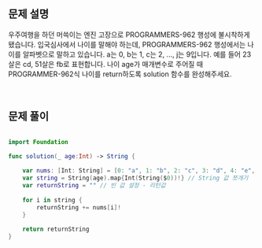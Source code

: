 
## 문제 설명
우주여행을 하던 머쓱이는 엔진 고장으로 PROGRAMMERS-962 행성에 불시착하게 됐습니다. 입국심사에서 나이를 말해야 하는데, PROGRAMMERS-962 행성에서는 나이를 알파벳으로 말하고 있습니다. a는 0, b는 1, c는 2, ..., j는 9입니다. 예를 들어 23살은 cd, 51살은 fb로 표현합니다. 나이 age가 매개변수로 주어질 때 PROGRAMMER-962식 나이를 return하도록 solution 함수를 완성해주세요.

<br>

## 문제 풀이

```swift

import Foundation

func solution(_ age:Int) -> String {
    
    var nums: [Int: String] = [0: "a", 1: "b", 2: "c", 3: "d", 4: "e", 5: "f", 6: "g", 7: "h", 8: "i", 9: "j"] // 숫자에 따른 알파벳 지정
    var string = String(age).map{Int(String($0))!} // String 값 쪼개기
    var returnString = "" // 빈 값 설정 - 리턴값
    
    for i in string {
        returnString += nums[i]!
    }
    
    return returnString
}
```

